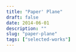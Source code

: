 ```yaml
---
title: "Paper' Plane"
draft: false
date: 2014-06-01
description: ""
slug: "paper-plane"
tags: ["selected-works"]
---
```

